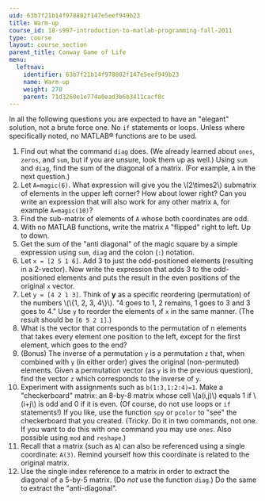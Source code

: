 ```yaml
---
uid: 63b7f21b14f978802f147e5eef949b23
title: Warm-up
course_id: 18-s997-introduction-to-matlab-programming-fall-2011
type: course
layout: course_section
parent_title: Conway Game of Life
menu:
  leftnav:
    identifier: 63b7f21b14f978802f147e5eef949b23
    name: Warm-up
    weight: 270
    parent: 71d3260e1e774a0ead3b6b3411cacf8c
---
```


In all the following questions you are expected to have an "elegant" solution, not a brute force one. No `if` statements or loops. Unless where specifically noted, no MATLAB® functions are to be used.

1.  Find out what the command `diag` does. (We already learned about `ones`, `zeros`, and `sum`, but if you are unsure, look them up as well.) Using `sum` and `diag`, find the sum of the diagonal of a matrix. (For example, `A` in the next question.)
2.  Let `A=magic(6)`. What expression will give you the \\(2\\times2\\) submatrix of elements in the upper left corner? How about lower right? Can you write an expression that will also work for any other matrix `A`, for example `A=magic(10)`?
3.  Find the sub-matrix of elements of `A` whose both coordinates are odd.
4.  With no MATLAB functions, write the matrix `A` "flipped" right to left. Up to down.
5.  Get the sum of the "anti diagonal" of the magic square by a simple expression using `sum`, `diag` and the colon (`:`) notation.
6.  Let `x = [2 5 1 6]`. Add 3 to just the odd-positioned elements (resulting in a 2-vector). Now write the expression that adds 3 to the odd-positioned elements and puts the result in the even positions of the original `x` vector.
7.  Let `y = [4 2 1 3]`. Think of **y** as a specific reordering (permutation) of the numbers \\(\\{1, 2, 3, 4\\}\\). "4 goes to 1, 2 remains, 1 goes to 3 and 3 goes to 4." Use `y` to reorder the elements of `x` in the same manner. (The result should be `[6 5 2 1]`.)
8.  What is the vector that corresponds to the permutation of n elements that takes every element one position to the left, except for the first element, which goes to the end?
9.  (Bonus) The inverse of a permutation `y` is a permutation `z` that, when combined with `y` (in either order) gives the original (non-permuted) elements. Given a permutation vector (as `y` is in the previous question), find the vector `z` which corresponds to the inverse of `y`.
10.  Experiment with assignments such as `b(1:3,1:2:4)=1`. Make a "checkerboard" matrix: an 8-by-8 matrix whose cell \\(a(i,j)\\) equals 1 if \\(i+j\\) is odd and 0 if it is even. (Of course, do not use loops or `if` statements!) If you like, use the function `spy` or `pcolor` to "see" the checkerboard that you created. (Tricky. Do it in two commands, not one. If you want to do this with one command you may use `ones`. Also possible using `mod` and `reshape`.)
11.  Recall that a matrix (such as `A`) can also be referenced using a single coordinate: `A(3)`. Remind yourself how this coordinate is related to the original matrix.
12.  Use the single index reference to a matrix in order to extract the diagonal of a 5-by-5 matrix. (Do _not_ use the function `diag`.) Do the same to extract the "anti-diagonal".